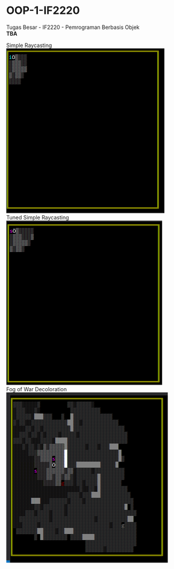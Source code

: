 # OOP-1-IF2220
Tugas Besar - IF2220 - Pemrograman Berbasis Objek \
**TBA**

Simple Raycasting \
![V1 Raycast](other/img/simple_ray_cast.gif) \
Tuned Simple Raycasting \
![V2 Raycast](other/img/tuned_ray_cast.gif) \
Fog of War Decoloration \
![V2.5 Raycast](other/img/raycast-decoloration.gif)
